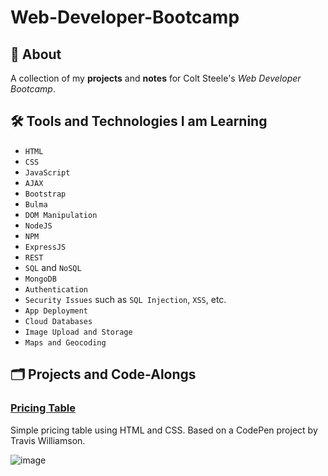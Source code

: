 # Web-Developer-Bootcamp

## 📣 About
A collection of my **projects** and **notes** for Colt Steele's *Web Developer Bootcamp*. 

## 🛠️ Tools and Technologies I am Learning
- `HTML`
- `CSS`
- `JavaScript`
- `AJAX`
- `Bootstrap`
- `Bulma`
- `DOM Manipulation`
- `NodeJS`
- `NPM`
- `ExpressJS`
- `REST`
- `SQL` and `NoSQL`
- `MongoDB`
- `Authentication`
- `Security Issues` such as `SQL Injection`, `XSS`, etc.
- `App Deployment`
- `Cloud Databases`
- `Image Upload and Storage`
- `Maps and Geocoding`

## 🗂️ Projects and Code-Alongs

### [Pricing Table](./Projects)
Simple pricing table using HTML and CSS. Based on a CodePen project by Travis Williamson.

![image](https://user-images.githubusercontent.com/63019625/146882051-8217c10c-4b93-4e8e-b8c4-fe230e5f018a.png)


